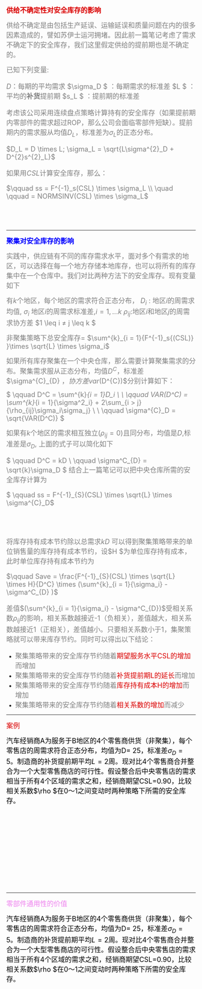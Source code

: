 <font color = "DarkPink" size = 4 ><b>供给不确定性对安全库存的影响</b></font>

 <font color = grey size = 4>供给不确定是由包括生产延误、运输延误和质量问题在内的很多因素造成的，譬如苏伊士运河拥堵。因此前一篇笔记考虑了需求不确定下的安全库存，我们这里假定供给的提前期也是不确定的。</font>

 <font color = grey size = 4>已知下列变量:
 
 $D$：每期的平均需求
 $\sigma_D $ ：每期需求的标准差
 $L $ ：平均的<b>补货</b>提前期
 $s_L $ ：提前期的标准差

 考虑该公司采用连续盘点策略计算持有的安全库存（如果提前期内零部件的需求超过ROP，那么公司会面临零部件短缺）。提前期内的需求服从均值$D _L$，标准差为$\sigma_L$的正态分布。

$D_L = D \times L; \sigma_L = \sqrt{L\sigma^{2}_D + D^{2}s^{2}_L}$

如果用$CSL$计算安全库存，那么：

$\qquad ss = F^{-1}_s(CSL) \times \sigma_L \\
  \quad \qquad = NORMSINV(CSL) \times \sigma_L$
 </font>

<br>
<br>
<br>


---

 <font color = "blue" size = 4 ><b>聚集对安全库存的影响</b></font>

 <font color = grey size = 4>实践中，供应链有不同的库存需求水平，面对多个有需求的地区，可以选择在每一个地方存储本地库存，也可以将所有的库存集中在一个仓库中。我们对比两种方法下的安全库存。现有变量如下</font>

<font color = grey size = 4>有$k$个地区，每个地区的需求符合正态分布，
$D_i$ : 地区$i$的周需求均值, $\sigma_i$ 地区$i$的周需求标准差,$i = 1,...k$
$\rho_{ij}$:地区$i$和地区$j$的周需求协方差 $1 \leq i ≠ j \leq k $</font>

 

 <font color = grey size = 4>非聚集策略下总安全库存= $\sum^{k}_{i = 1}{F^{-1}_s{(CSL)} }\times \sqrt{L} \times \sigma_i$ </font>

<font color = grey size = 4>如果所有库存聚集在一个中央仓库，那么需要计算聚集需求的分布。聚集需求服从正态分布，均值$D^C$，标准差$\sigma^{C}_{D} $， 协方差var$(D^{C})$分别计算如下：

$ \qquad D^C = \sum^{k}_{i = 1}D_i \\
    \\
  \qquad VAR(D^C) = \sum^{k}_{i = 1}{\sigma^2_i} + 2\sum_{i > j}{\rho_{ij}\sigma_i\sigma_j}   \\
  \\
  \qquad  \sigma^{C}_D = \sqrt{VAR(D^C)}
$
</font>

<font color = grey size = 4>如果有$k$个地区的需求相互独立$(\rho_{ij} = 0)$且同分布，均值是$D$,标准差是$\sigma_D$, 上面的式子可以简化如下

$ \qquad D^C = kD \\ 
  \qquad \sigma^C_{D} = \sqrt{k}\sigma_D
  $
结合上一篇笔记可以把中央仓库所需的安全库存计算为

$ \qquad ss = F^{-1}_{S}(CSL) \times \sqrt{L} \times \sigma^{C}_D$

<br>
<br>

将库存持有成本节约除以总需求$kD$ 可以得到聚集策略带来的单位销售量的库存持有成本节约，设$H $为单位库存持有成本，此时单位库存持有成本节约为

$\qquad Save = \frac{F^{-1}_{S}(CSL) \times \sqrt{L} \times H}{D^C} \times (\sum^{k}_{i = 1}{\sigma_i} - \sigma^C_{D} )$

差值$(\sum^{k}_{i = 1}{\sigma_i} - \sigma^C_{D})$受相关系数$\rho_{ij}$的影响，相关系数越接近-1（负相关），差值越大，相关系数越接近1（正相关），差值越小。只要相关系数小于1，集聚策略就可以带来库存节约。同时可以得出以下结论：

</font>

- <font color = 'grey' size = 4>聚集策略带来的安全库存节约随着<font color = "darkpink">期望服务水平CSL的增加</font>而增加</font>
- <font color = 'grey' size = 4>聚集策略带来的安全库存节约随着<font color = "darkpink">补货提前期L的延长</font>而增加</font>
- <font color = 'grey' size = 4>聚集策略带来的安全库存节约随着<font color = "darkpink">库存持有成本H的增加</font>而增加</font>
- <font color = 'grey' size = 4>聚集策略带来的安全库存节约随着<font color = "darkpink">相关系数的增加</font>而减少</font>





-----

<font color = darkpink size = 4>案例</font>

<font color = black size = 4>汽车经销商A为服务于B地区的4个零售商供货（非聚集），每个零售店的周需求符合正态分布，均值为D= 25，标准差$\sigma_D = 5$。制造商的补货提前期平均$L = 2$周。现对比4个零售商合并整合为一个大型零售商店的可行性。假设整合后中央零售店的需求相当于所有4个区域的需求之和，经销商期望CSL=0.90，比较相关系数$\rho $在0～1之间变动时两种策略下所需的安全库存。</font>

<br>
<br>
<br>
<br>
<br>
<br>
<br>
<br>
<br>
<br><br>
<br>

---

<font color = violet size = 4>零部件通用性的价值</font>

<font color = black size = 4>汽车经销商A为服务于B地区的4个零售商供货（非聚集），每个零售店的周需求符合正态分布，均值为D= 25，标准差$\sigma_D = 5$。制造商的补货提前期平均$L = 2$周。现对比4个零售商合并整合为一个大型零售商店的可行性。假设整合后中央零售店的需求相当于所有4个区域的需求之和，经销商期望CSL=0.90，比较相关系数$\rho $在0～1之间变动时两种策略下所需的安全库存。</font>

<br>
<br>
